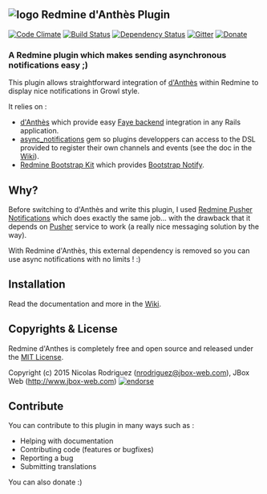 ## ![logo](https://raw.github.com/jbox-web/redmine_danthes/gh-pages/images/redmine_logo.png) Redmine d'Anthès Plugin

[![Code Climate](https://codeclimate.com/github/jbox-web/redmine_danthes.png)](https://codeclimate.com/github/jbox-web/redmine_danthes)
[![Build Status](https://travis-ci.org/jbox-web/redmine_danthes.svg?branch=devel)](https://travis-ci.org/jbox-web/redmine_danthes)
[![Dependency Status](https://gemnasium.com/jbox-web/redmine_danthes.svg)](https://gemnasium.com/jbox-web/redmine_danthes)
[![Gitter](https://badges.gitter.im/Join%20Chat.svg)](https://gitter.im/jbox-web/redmine_danthes?utm_source=badge&utm_medium=badge&utm_campaign=pr-badge)
[![Donate](https://www.paypalobjects.com/en_US/i/btn/btn_donate_LG.gif)](https://www.paypal.com/cgi-bin/webscr?cmd=_s-xclick&hosted_button_id=FBT7E7DAVVEEU)

### A Redmine plugin which makes sending asynchronous notifications easy ;)

This plugin allows straightforward integration of [d'Anthès](https://github.com/dotpromo/danthes) within Redmine to display nice notifications in Growl style.

It relies on :

* [d'Anthès](https://github.com/dotpromo/danthes) which provide easy [Faye backend](http://faye.jcoglan.com/) integration in any Rails application.
* [async_notifications](https://github.com/jbox-web/async_notifications) gem so plugins developpers can access to the DSL provided to register their own channels and events (see the doc in the [Wiki](https://github.com/jbox-web/redmine_danthes/wiki)).
* [Redmine Bootstrap Kit](https://github.com/jbox-web/redmine_bootstrap_kit) which provides [Bootstrap Notify](http://bootstrap-growl.remabledesigns.com/).

## Why?

Before switching to d'Anthès and write this plugin, I used [Redmine Pusher Notifications](https://github.com/jbox-web/redmine_pusher_notifications) which does exactly the same job... with the drawback that it depends on [Pusher](https://pusher.com/) service to work (a really nice messaging solution by the way).

With Redmine d'Anthès, this external dependency is removed so you can use async notifications with no limits ! :)

## Installation

Read the documentation and more in the [Wiki](https://github.com/jbox-web/redmine_danthes/wiki).

## Copyrights & License

Redmine d'Anthes is completely free and open source and released under the [MIT License](https://github.com/jbox-web/redmine_danthes/blob/devel/LICENSE).

Copyright (c) 2015 Nicolas Rodriguez (nrodriguez@jbox-web.com), JBox Web (http://www.jbox-web.com) [![endorse](https://api.coderwall.com/n-rodriguez/endorsecount.png)](https://coderwall.com/n-rodriguez)

## Contribute

You can contribute to this plugin in many ways such as :
* Helping with documentation
* Contributing code (features or bugfixes)
* Reporting a bug
* Submitting translations

You can also donate :)
